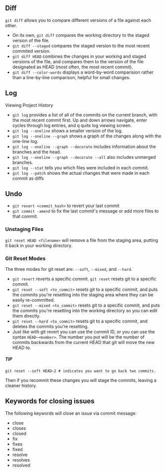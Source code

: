 ## Diff

`git diff` allows you to compare different versions of a file against each other.

- On its own, `git diff` compares the working directory to the staged version of the file.
- `git diff --staged` compares the staged version to the most recent commited version.
- `git diff HEAD` combines the changes in your working and staged versions of the file, and compares them to the version of the file designated as HEAD (most often, the most recent commit).
- `git diff --color-words` displays a word-by-word comparision rather than a line-by-line comparison, helpful for small changes.

## Log

Viewing Project History

- `git log` provides a list of all of the commits on the current branch, with the most recent commit first. Up and down arrows navigate, enter cycles through log entries, and q quits log viewing screen.
- `git log --oneline` shows a smaller version of the log.
- `git log --oneline --graph` shows a graph of the changes along with the one-line log.
- `git log --oneline --graph --decorate` includes information about the branches and the head.
- `git log --oneline --graph --decorate --all` also includes unmerged branches.
- `git log --stat` tells you which files were included in each commit.
- `git log --patch` shows the actual changes that were made in each commit as diffs

## Undo

- `git revert <commit_hash>` to revert your last commit
- `git commit -amend` to fix the last commit's message or add more files to that commit.

### Unstaging Files

`git reset HEAD <filename>` will remove a file from the staging area, putting it back in your working directory.

### Git Reset Modes

The three modes for git reset are: `--soft`, `--mixed`, and `--hard`.

- `git revert` reverts a specific commit. `git reset` resets git to a specific commit.
- `git reset --soft <to_commit>` resets git to a specific commit, and puts the commits you're resetting into the staging area where they can be easily re-committed.
- `git reset --mixed <to_commit>` resets git to a specific commit, and puts the commits you're resetting into the working directory so you can edit them directly.
- `git reset --hard <to_commit>` resets git to a specific commit, and deletes the commits you're resetting.
- Just like with git revert you can use the commit ID, or you can use the syntax `HEAD~<mumber>`. The number you put will be the number of commits backwards from the current HEAD that git will move the new HEAD to.
 
##### TIP

```
git reset --soft HEAD~2 # indicates you want to go back two commits.
```

Then if you recommit these changes you will stage the commits, leaving a cleaner history.


## Keywords for closing issues

The following keywords will close an issue via commit message:

- close
- closes
- closed
- fix
- fixes
- fixed
- resolve
- resolves
- resolved
